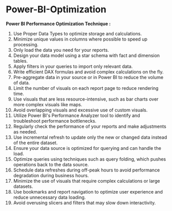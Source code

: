 # Power-BI-Optimization

**Power BI Performance Optimization Technique :**

1. Use Proper Data Types to optimize storage and calculations.
2. Minimize unique values in columns where possible to speed up processing.
3. Only load the data you need for your reports.
4. Design your data model using a star schema with fact and dimension tables.
5. Apply filters in your queries to import only relevant data.
6. Write efficient DAX formulas and avoid complex calculations on the fly.
7. Pre-aggregate data in your source or in Power BI to reduce the volume of data.
8. Limit the number of visuals on each report page to reduce rendering time.
9. Use visuals that are less resource-intensive, such as bar charts over more complex visuals like maps.
10. Avoid overlapping visuals and excessive use of custom visuals.
11. Utilize Power BI's Performance Analyzer tool to identify and troubleshoot performance bottlenecks.
12. Regularly check the performance of your reports and make adjustments as needed.
13. Use incremental refresh to update only the new or changed data instead of the entire dataset.
14. Ensure your data source is optimized for querying and can handle the load.
15. Optimize queries using techniques such as query folding, which pushes operations back to the data source.
16. Schedule data refreshes during off-peak hours to avoid performance degradation during business hours.
17. Minimize the use of visuals that require complex calculations or large datasets.
18. Use bookmarks and report navigation to optimize user experience and reduce unnecessary data loading.
19. Avoid overusing slicers and filters that may slow down interactivity.
